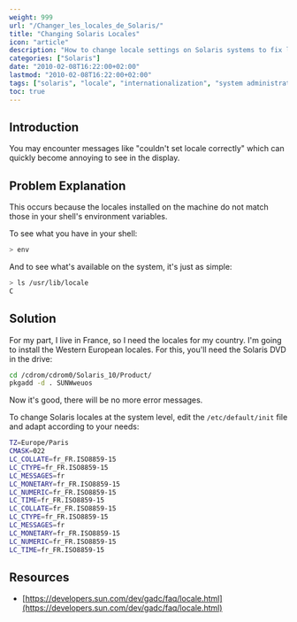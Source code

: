```yaml
---
weight: 999
url: "/Changer_les_locales_de_Solaris/"
title: "Changing Solaris Locales"
icon: "article"
description: "How to change locale settings on Solaris systems to fix locale-related error messages and properly configure internationalization."
categories: ["Solaris"]
date: "2010-02-08T16:22:00+02:00"
lastmod: "2010-02-08T16:22:00+02:00"
tags: ["solaris", "locale", "internationalization", "system administration"]
toc: true
---
```


## Introduction

You may encounter messages like "couldn't set locale correctly" which can quickly become annoying to see in the display.

## Problem Explanation

This occurs because the locales installed on the machine do not match those in your shell's environment variables.

To see what you have in your shell:

```bash
> env 
```

And to see what's available on the system, it's just as simple:

```bash
> ls /usr/lib/locale
C
```

## Solution

For my part, I live in France, so I need the locales for my country. I'm going to install the Western European locales. For this, you'll need the Solaris DVD in the drive:

```bash
cd /cdrom/cdrom0/Solaris_10/Product/
pkgadd -d . SUNWweuos
```

Now it's good, there will be no more error messages.

To change Solaris locales at the system level, edit the `/etc/default/init` file and adapt according to your needs:

```bash
TZ=Europe/Paris
CMASK=022
LC_COLLATE=fr_FR.ISO8859-15
LC_CTYPE=fr_FR.ISO8859-15
LC_MESSAGES=fr
LC_MONETARY=fr_FR.ISO8859-15
LC_NUMERIC=fr_FR.ISO8859-15
LC_TIME=fr_FR.ISO8859-15
LC_COLLATE=fr_FR.ISO8859-15
LC_CTYPE=fr_FR.ISO8859-15
LC_MESSAGES=fr
LC_MONETARY=fr_FR.ISO8859-15
LC_NUMERIC=fr_FR.ISO8859-15
LC_TIME=fr_FR.ISO8859-15
```

## Resources
- [https://developers.sun.com/dev/gadc/faq/locale.html](https://developers.sun.com/dev/gadc/faq/locale.html)
